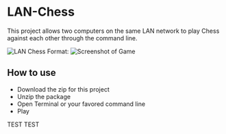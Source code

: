 # LAN-Chess
This project allows two computers on the same LAN network to play Chess against each other through the command line.

![LAN Chess]()
Format: ![Screenshot of Game](url)

## How to use

* Download the zip for this project
* Unzip the package
* Open Terminal or your favored command line
* Play



TEST TEST
